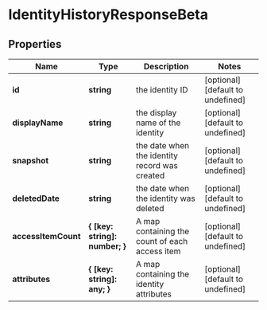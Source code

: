 # IdentityHistoryResponseBeta

## Properties

Name | Type | Description | Notes
------------ | ------------- | ------------- | -------------
**id** | **string** | the identity ID | [optional] [default to undefined]
**displayName** | **string** | the display name of the identity | [optional] [default to undefined]
**snapshot** | **string** | the date when the identity record was created | [optional] [default to undefined]
**deletedDate** | **string** | the date when the identity was deleted | [optional] [default to undefined]
**accessItemCount** | **{ [key: string]: number; }** | A map containing the count of each access item | [optional] [default to undefined]
**attributes** | **{ [key: string]: any; }** | A map containing the identity attributes | [optional] [default to undefined]

